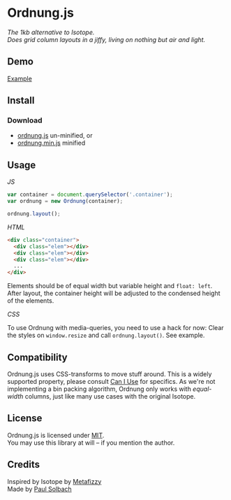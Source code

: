 # Ordnung.js
_The 1kb alternative to Isotope._    
_Does grid column layouts in a jiffy, living on nothing but air and light._

## Demo

<a href="http://static.psolbach.com/ordnung.js/example" target="_blank">Example</a>

## Install

### Download

+ [ordnung.js](https://raw.githubusercontent.com/psolbach/ordnung/master/ordnung.js) un-minified, or
+ [ordnung.min.js](https://raw.githubusercontent.com/psolbach/ordnung/master/ordnung.min.js) minified


## Usage

_JS_

``` js
var container = document.querySelector('.container');
var ordnung = new Ordnung(container);

ordnung.layout();
```

_HTML_
``` html
<div class="container">
  <div class="elem"></div>
  <div class="elem"></div>
  <div class="elem"></div>
  ...
</div>
```

Elements should be of equal width but variable height and ``float: left``.    
After layout, the container height will be adjusted to the condensed height of the elements.    

_CSS_    

To use Ordnung with media-queries, you need to use a hack for now:
Clear the styles on ``window.resize`` and call ``ordnung.layout()``. See example.

## Compatibility
Ordnung.js uses CSS-transforms to move stuff around. This is a widely supported property, please consult [Can I Use](http://caniuse.com/#feat=transforms2d) for specifics. As we're not implementing a bin packing algorithm, Ordnung only works with _equal-width_ columns, just like many use cases with the original Isotope.

## License

Ordnung.js is licensed under [MIT](https://opensource.org/licenses/MIT).    
You may use this library at will – if you mention the author.

## Credits
Inspired by Isotope by [Metafizzy](http://metafizzy.co)    
Made by [Paul Solbach](http://twitter.com/___paul)
